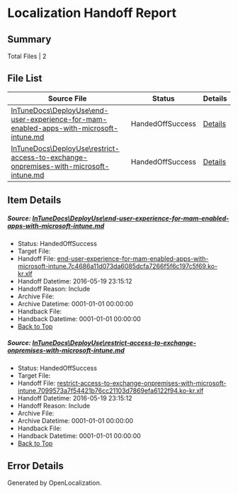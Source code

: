 # <a name='report-top'></a> Localization Handoff Report

## Summary
 Total Files | 2

## File List
 Source File | Status | Details 
 ----------- | ------ | ------- 
 [InTuneDocs\DeployUse\end-user-experience-for-mam-enabled-apps-with-microsoft-intune.md](https://github.com/Microsoft/IntuneDocs-pr/blob/498721bd8dfa2bfe23355d838cb2a9486dd2ed5d/InTuneDocs/DeployUse/end-user-experience-for-mam-enabled-apps-with-microsoft-intune.md) | HandedOffSuccess | [Details](#06deb548479cf4873221417591bcb7d3db77eca037)
 [InTuneDocs\DeployUse\restrict-access-to-exchange-onpremises-with-microsoft-intune.md](https://github.com/Microsoft/IntuneDocs-pr/blob/498721bd8dfa2bfe23355d838cb2a9486dd2ed5d/InTuneDocs/DeployUse/restrict-access-to-exchange-onpremises-with-microsoft-intune.md) | HandedOffSuccess | [Details](#0bb657e149e2db533a291a0df356fdb0915a89be229)

## Item Details
##### <a name='06deb548479cf4873221417591bcb7d3db77eca037'></a> Source: [InTuneDocs\DeployUse\end-user-experience-for-mam-enabled-apps-with-microsoft-intune.md](https://github.com/Microsoft/IntuneDocs-pr/blob/498721bd8dfa2bfe23355d838cb2a9486dd2ed5d/InTuneDocs/DeployUse/end-user-experience-for-mam-enabled-apps-with-microsoft-intune.md)
* Status: HandedOffSuccess
* Target File: 
* Handoff File: [end-user-experience-for-mam-enabled-apps-with-microsoft-intune.7c4686a11d073da6085dcfa7266f5f6c197c5f69.ko-kr.xlf](https://github.com/Microsoft/EM.handoff/blob/7db374b11ba82c7ed1e8a8069ac52d5a231f12ee/ol-handoff/Microsoft/IntuneDocs-pr.ko-kr/master/end-user-experience-for-mam-enabled-apps-with-microsoft-intune.7c4686a11d073da6085dcfa7266f5f6c197c5f69.ko-kr.xlf)
* Handoff Datetime: 2016-05-19 23:15:12
* Handoff Reason: Include
* Archive File: 
* Archive Datetime: 0001-01-01 00:00:00
* Handback File: 
* Handback Datetime: 0001-01-01 00:00:00
* [Back to Top](#report-top)

##### <a name='0bb657e149e2db533a291a0df356fdb0915a89be229'></a> Source: [InTuneDocs\DeployUse\restrict-access-to-exchange-onpremises-with-microsoft-intune.md](https://github.com/Microsoft/IntuneDocs-pr/blob/498721bd8dfa2bfe23355d838cb2a9486dd2ed5d/InTuneDocs/DeployUse/restrict-access-to-exchange-onpremises-with-microsoft-intune.md)
* Status: HandedOffSuccess
* Target File: 
* Handoff File: [restrict-access-to-exchange-onpremises-with-microsoft-intune.7099573a7f54421b76cc21103d7869efa6122f94.ko-kr.xlf](https://github.com/Microsoft/EM.handoff/blob/7db374b11ba82c7ed1e8a8069ac52d5a231f12ee/ol-handoff/Microsoft/IntuneDocs-pr.ko-kr/master/restrict-access-to-exchange-onpremises-with-microsoft-intune.7099573a7f54421b76cc21103d7869efa6122f94.ko-kr.xlf)
* Handoff Datetime: 2016-05-19 23:15:12
* Handoff Reason: Include
* Archive File: 
* Archive Datetime: 0001-01-01 00:00:00
* Handback File: 
* Handback Datetime: 0001-01-01 00:00:00
* [Back to Top](#report-top)


## Error Details

Generated by OpenLocalization.

